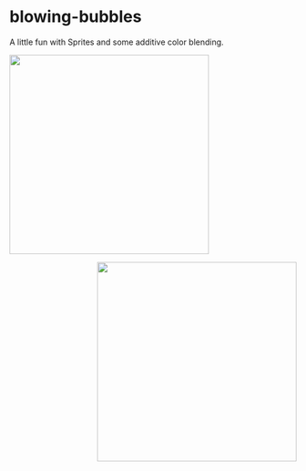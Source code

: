 # blowing-bubbles

A little fun with Sprites and some additive color blending.

<p align="left">
   <img src="https://user-images.githubusercontent.com/15159970/33357785-77c09186-d492-11e7-9940-1981923edfcd.gif"
width='350'/>
</p>
<p align="right">
   <img src="https://user-images.githubusercontent.com/15159970/33396540-d0c59234-d516-11e7-98a0-277b99485c8b.gif"
width='350'/>
   </p>
